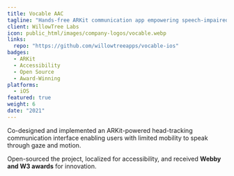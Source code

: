 ```yaml
---
title: Vocable AAC
tagline: "Hands-free ARKit communication app empowering speech-impaired individuals."
client: WillowTree Labs
icon: public_html/images/company-logos/vocable.webp
links:
  repo: "https://github.com/willowtreeapps/vocable-ios"
badges:
  - ARKit
  - Accessibility
  - Open Source
  - Award-Winning
platforms:
  - iOS
featured: true
weight: 6
date: "2021"
---
```


Co-designed and implemented an ARKit-powered head-tracking communication interface enabling users with limited mobility to speak through gaze and motion.

Open-sourced the project, localized for accessibility, and received **Webby and W3 awards** for innovation.
